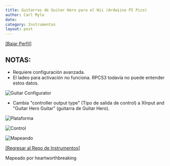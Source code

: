 ```yaml
---
title: Guitarras de Guitar Hero para el Wii (Ardwiino PI Pico)
author: Carl Mylo
date: 
category: Instrumentos
layout: post
---
```


[[Bajar Perfil]](https://github.com/hmxmilohax/rb3-pc/raw/main/instrument-repo/Wii%20Guitar%20Hero%20Les%20Paul%20%5BPi%20Pico%5D.7z)

## NOTAS:

* Requiere configuración avanzada.
* El ladeo para activación no funciona. RPCS3 todavía no puede entender estos datos.

![Guitar Configurator](https://raw.githubusercontent.com/hmxmilohax/rb3-pc/main/assets/images/instruments/picolpguitarconfigurator.png "Guitar Configurator")  

* Cambia "controller output type" (Tipo de salida de control) a XInput and "Guitar Hero Guitar" (guitarra de Guitar Hero).

![Plataforma](https://raw.githubusercontent.com/hmxmilohax/rb3-pc/main/assets/images/instruments/plat/santroller.png "Plataforma") 

![Control](https://raw.githubusercontent.com/hmxmilohax/rb3-pc/main/assets/images/instruments/cont/wiilpcontroller.png "Control") 

![Mapeando](https://raw.githubusercontent.com/hmxmilohax/rb3-pc/main/assets/images/instruments/picolpmapping.png "Mapeando") 

[[Regresar al Repo de Instrumentos]](https://hmxmilohax.github.io/rb3-pc/espanol/repodeinst/#lista-de-instrumentos)



Mapeado por heartworthbreaking